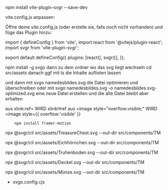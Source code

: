 npm install vite-plugin-svgr --save-dev

vite.config.js anpassen:

Öffne deine vite.config.js (oder erstelle sie, falls noch nicht vorhanden) und füge das Plugin hinzu:

import { defineConfig } from 'vite';
import react from '@vitejs/plugin-react';
import svgr from 'vite-plugin-svgr';

export default defineConfig({
plugins: [react(), svgr()],
});

npm install -g svgo 
dann zu dem ordner wo das svg liegt wechseln
cd src/assets
danach ggf mit ls die Inhalte auflisten lassen 

und dann mit svgo namedesbildes.svg die Datei optimieren und überschreiben
oder mit svgo namedesbildes.svg -o namedesbildes.svg-optimized.svg eine neue Datei erstellen und die alte Datei bleibt aber erhalten

aus xlink:ref= WIRD xlinkHref
aus 
		<image style="overflow:visible;" WIRD <image style={{ overflow:'visible' }}

		npm install framer-motion


npx @svgr/cli src/assets/TreasureChest.svg --out-dir src/components/TM

npx @svgr/cli src/assets/Eichhörnchen.svg --out-dir src/components/TM

npx @svgr/cli src/assets/Truhenboden.svg --out-dir src/components/TM

npx @svgr/cli src/assets/Deckel.svg --out-dir src/components/TM

npx @svgr/cli src/assets/Münze.svg --out-dir src/components/TM

+ svgo.config.cjs
